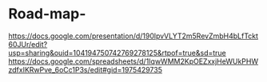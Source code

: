 # Road-map-
https://docs.google.com/presentation/d/190lpvVLYT2m5RevZmbH4bLfTckt60JUr/edit?usp=sharing&ouid=104194750742769278125&rtpof=true&sd=true
https://docs.google.com/spreadsheets/d/1IqwWMM2KpOEZxxjHeWUkPHWzdfxIKRwPve_6oCc1P3s/edit#gid=1975429735
